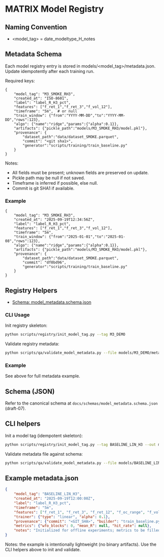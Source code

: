 # MATRIX Model Registry

## Naming Convention
- <model_tag> = date_modeltype_H_notes

## Metadata Schema

Each model registry entry is stored in models/<model_tag>/metadata.json. Update idempotently after each training run.

Required keys:
```
{
	"model_tag": "M3_SMOKE_RH3",
	"created_at": "ISO-8601",
	"label": "label_R_H3_pct",
	"features": ["f_ret_1","f_ret_3","f_vol_12"],
	"timeframe": "5m",  # or null
	"train_window": {"from":"YYYY-MM-DD","to":"YYYY-MM-DD","rows":123},
	"algo": {"name":"ridge","params":{"alpha":0.1}},
	"artifacts": {"pickle_path":"models/M3_SMOKE_RH3/model.pkl"},
	"provenance": {
		"dataset_path":"data/dataset_SMOKE.parquet",
		"commit": "<git sha1>",
		"generator":"scripts/training/train_baseline.py"
	}
}
```

Notes:
- All fields must be present; unknown fields are preserved on update.
- Pickle path may be null if not saved.
- Timeframe is inferred if possible, else null.
- Commit is git SHA1 if available.

### Example
```
{
	"model_tag": "M3_SMOKE_RH3",
	"created_at": "2025-09-19T12:34:56Z",
	"label": "label_R_H3_pct",
	"features": ["f_ret_1","f_ret_3","f_vol_12"],
	"timeframe": "5m",
	"train_window": {"from":"2025-01-01","to":"2025-01-08","rows":123},
	"algo": {"name":"ridge","params":{"alpha":0.1}},
	"artifacts": {"pickle_path":"models/M3_SMOKE_RH3/model.pkl"},
	"provenance": {
		"dataset_path":"data/dataset_SMOKE.parquet",
		"commit": "df0bd96",
		"generator":"scripts/training/train_baseline.py"
	}
}
```


## Registry Helpers

- [Schema: model_metadata.schema.json](../docs/schemas/model_metadata.schema.json)

### CLI Usage
Init registry skeleton:
```bash
python scripts/registry/init_model_tag.py --tag M3_DEMO
```
Validate registry metadata:
```bash
python scripts/qa/validate_model_metadata.py --file models/M3_DEMO/metadata.json --schema docs/schemas/model_metadata.schema.json
```

### Example
See above for full metadata example.

## Schema (JSON)
Refer to the canonical schema at `docs/schemas/model_metadata.schema.json` (draft-07).

## CLI helpers
Init a model tag (idempotent skeleton):
```bash
python scripts/registry/init_model_tag.py --tag BASELINE_LIN_H3 --out models/BASELINE_LIN_H3/metadata.json
```

Validate metadata file against schema:
```bash
python scripts/qa/validate_model_metadata.py --file models/BASELINE_LIN_H3/metadata.json --schema docs/schemas/model_metadata.schema.json
```

## Example metadata.json
```json
{
	"model_tag": "BASELINE_LIN_H3",
	"created_at": "2025-09-19T12:00:00Z",
	"label": "label_R_H3_pct",
	"timeframe": "5m",
	"features": ["f_ret_1", "f_ret_3", "f_ret_12", "f_oc_range", "f_vol_z"],
	"trainer": {"type": "linear", "alpha": 0.1},
	"provenance": {"commit": "<GIT_SHA>", "builder": "train_baseline.py"},
	"metrics": {"wfo_blocks": 0, "mean_R": null, "hit_rate": null},
	"notes": "Initialized for offline experiments; metrics to be filled after WFO run."
}
```

Notes: the example is intentionally lightweight (no binary artifacts). Use the CLI helpers above to init and validate.
